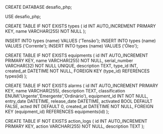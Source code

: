CREATE DATABASE desafio_php;

USE desafio_php;

CREATE TABLE IF NOT EXISTS types (
	id INT AUTO_INCREMENT PRIMARY KEY,
    name VARCHAR(255) NOT NULL
);

INSERT INTO types (name) VALUES ('Tensão');
INSERT INTO types (name) VALUES ('Corrente');
INSERT INTO types (name) VALUES ('Óleo');

CREATE TABLE IF NOT EXISTS equipments (
	id INT AUTO_INCREMENT PRIMARY KEY,
    name VARCHAR(255) NOT NULL,
    serial_number VARCHAR(32) NOT NULL UNIQUE,
    description TEXT,
    type_id INT,
    created_at DATETIME NOT NULL,
    FOREIGN KEY (type_id) REFERENCES types(id)
);

CREATE TABLE IF NOT EXISTS alarms (
	id INT AUTO_INCREMENT PRIMARY KEY,
    name VARCHAR(255),
    description TEXT,
    classification ENUM('Urgente','Emergente','Ordinário'),
    equipment_id INT NOT NULL,
    entry_date DATETIME,
    release_date DATETIME,
    activated BOOL DEFAULT FALSE,
    acted INT DEFAULT 0,
    created_at DATETIME NOT NULL,
    FOREIGN KEY (equipment_id) REFERENCES equipments(id)
);

CREATE TABLE IF NOT EXISTS action_logs (
	id INT AUTO_INCREMENT PRIMARY KEY,
    action VARCHAR(255) NOT NULL,
    description TEXT
);